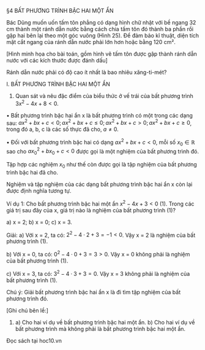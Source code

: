 §4 BẤT PHƯƠNG TRÌNH BẬC HAI MỘT ẨN

Bác Dũng muốn uốn tấm tôn phẳng có dạng hình chữ nhật với bề ngang 32 cm thành một ránh dẫn nước bằng cách chia tấm tôn đó thành ba phần rồi gập hai bên lại theo một góc vuông (Hình 25). Để đảm bảo kĩ thuật, diện tích mặt cắt ngang của ránh dẫn nước phải lớn hơn hoặc bằng 120 cm².

[Hình minh họa cho bài toán, gồm hình vẽ tấm tôn được gập thành ránh dẫn nước với các kích thước được đánh dấu]

Ránh dẫn nước phải có độ cao ít nhất là bao nhiêu xăng-ti-mét?

I. BẤT PHƯƠNG TRÌNH BẬC HAI MỘT ẨN

1. Quan sát và nêu đặc điểm của biểu thức ở vế trái của bất phương trình $3x^2 - 4x + 8 < 0$.

• Bất phương trình bậc hai ẩn x là bất phương trình có một trong các dạng sau:
$ax^2 + bx + c < 0; ax^2 + bx + c ≤ 0; ax^2 + bx + c > 0; ax^2 + bx + c ≥ 0$, trong đó a, b, c là các số thực đã cho, $a ≠ 0$.

• Đối với bất phương trình bậc hai có dạng $ax^2 + bx + c < 0$, mỗi số $x_0 ∈ ℝ$ sao cho $ax_0^2 + bx_0 + c < 0$ được gọi là một nghiệm của bất phương trình đó.

Tập hợp các nghiệm $x_0$ như thế còn được gọi là tập nghiệm của bất phương trình bậc hai đã cho.

Nghiệm và tập nghiệm của các dạng bất phương trình bậc hai ẩn x còn lại được định nghĩa tương tự.

Ví dụ 1: Cho bất phương trình bậc hai một ẩn $x^2 - 4x + 3 < 0$ (1). Trong các giá trị sau đây của x, giá trị nào là nghiệm của bất phương trình (1)?

a) x = 2;        b) x = 0;        c) x = 3.

Giải:
a) Với x = 2, ta có: $2^2 - 4 · 2 + 3 = -1 < 0$. Vậy x = 2 là nghiệm của bất phương trình (1).

b) Với x = 0, ta có: $0^2 - 4 · 0 + 3 = 3 > 0$. Vậy x = 0 không phải là nghiệm của bất phương trình (1).

c) Với x = 3, ta có: $3^2 - 4 · 3 + 3 = 0$. Vậy x = 3 không phải là nghiệm của bất phương trình (1).

Chú ý: Giải bất phương trình bậc hai ẩn x là đi tìm tập nghiệm của bất phương trình đó.

[Ghi chú bên lề:]
1. a) Cho hai ví dụ về bất phương trình bậc hai một ẩn.
   b) Cho hai ví dụ về bất phương trình mà không phải là bất phương trình bậc hai một ẩn.

Đọc sách tại hoc10.vn